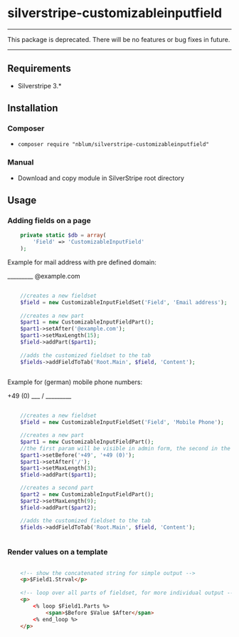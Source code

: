 # silverstripe-customizableinputfield
***
This package is deprecated. There will be no features or bug fixes in future.
***

## Requirements
* Silverstripe 3.*

## Installation
### Composer
* `composer require "nblum/silverstripe-customizableinputfield"`

### Manual
* Download and copy module in SilverStripe root directory

## Usage

### Adding fields on a page

```php
    private static $db = array(
        'Field' => 'CustomizableInputField'
    );
```

Example for mail address with pre defined domain:

_________ @example.com

```php
    
    //creates a new fieldset
    $field = new CustomizableInputFieldSet('Field', 'Email address');
    
    //creates a new part
    $part1 = new CustomizableInputFieldPart();
    $part1->setAfter('@example.com');
    $part1->setMaxLength(15);
    $field->addPart($part1);
    
    //adds the customized fieldset to the tab
    $fields->addFieldToTab('Root.Main', $field, 'Content');
            
```


Example for (german) mobile phone numbers:

+49 (0) ___ / _________

```php
    
    //creates a new fieldset
    $field = new CustomizableInputFieldSet('Field', 'Mobile Phone');

    //creates a new part
    $part1 = new CustomizableInputFieldPart();
    //the first param will be visible in admin form, the second in the template
    $part1->setBefore('+49', '+49 (0)');
    $part1->setAfter('/');
    $part1->setMaxLength(3);
    $field->addPart($part1);

    //creates a second part
    $part2 = new CustomizableInputFieldPart();
    $part2->setMaxLength(9);
    $field->addPart($part2);

    //adds the customized fieldset to the tab
    $fields->addFieldToTab('Root.Main', $field, 'Content');
            
```


### Render values on a template

```html

    <!-- show the concatenated string for simple output -->
    <p>$Field1.Strval</p>
    
    <!-- loop over all parts of fieldset, for more individual output -->
    <p>
        <% loop $Field1.Parts %>
            <span>$Before $Value $After</span>
        <% end_loop %>
    </p>
    
```

